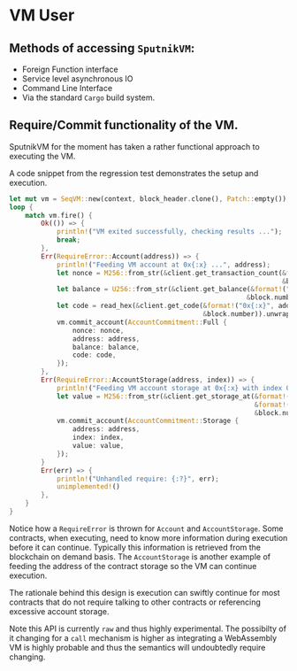 # VM User

## Methods of accessing `SputnikVM`:
* Foreign Function interface
* Service level asynchronous IO
* Command Line Interface
* Via the standard `Cargo` build system.

## Require/Commit functionality of the VM.

SputnikVM for the moment has taken a rather functional approach to executing the VM.

A code snippet from the regression test demonstrates the setup and execution.

``` rust
let mut vm = SeqVM::new(context, block_header.clone(), Patch::empty());
loop {
    match vm.fire() {
        Ok(()) => {
            println!("VM exited successfully, checking results ...");
            break;
        },
        Err(RequireError::Account(address)) => {
            println!("Feeding VM account at 0x{:x} ...", address);
            let nonce = M256::from_str(&client.get_transaction_count(&format!("0x{:x}", address),
                                                                     &block.number)).unwrap();
            let balance = U256::from_str(&client.get_balance(&format!("0x{:x}", address),
                                                            &block.number)).unwrap();
            let code = read_hex(&client.get_code(&format!("0x{:x}", address),
                                                 &block.number)).unwrap();
            vm.commit_account(AccountCommitment::Full {
                nonce: nonce,
                address: address,
                balance: balance,
                code: code,
            });
        },
        Err(RequireError::AccountStorage(address, index)) => {
            println!("Feeding VM account storage at 0x{:x} with index 0x{:x} ...", address, index);
            let value = M256::from_str(&client.get_storage_at(&format!("0x{:x}", address),
                                                              &format!("0x{:x}", index),
                                                              &block.number)).unwrap();
            vm.commit_account(AccountCommitment::Storage {
                address: address,
                index: index,
                value: value,
            });
        }
        Err(err) => {
            println!("Unhandled require: {:?}", err);
            unimplemented!()
        },
    }
}
```
Notice how a `RequireError` is thrown for `Account` and `AccountStorage`. Some contracts, when executing, need to know more information during execution before it can continue. Typically this information is retrieved from the blockchain on demand basis. The `AccountStorage` is another example of feeding the address of the contract storage so the VM can continue execution.

The rationale behind this design is execution can swiftly continue for most contracts that do not require talking to other contracts or referencing excessive account storage.

Note this API is currently `raw` and thus highly experimental. The possibilty of it changing for a `call` mechanism is higher as integrating a WebAssembly VM is highly probable and thus the semantics will undoubtedly require changing.

